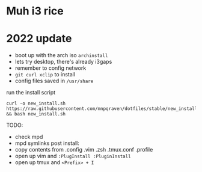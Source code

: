 # Muh i3 rice

# 2022 update
- boot up with the arch iso
`archinstall`
- lets try desktop, there's already i3gaps
- remember to config network
- `git curl xclip` to install
- config files saved in `/usr/share`

run the install script
```
curl -o new_install.sh https://raw.githubusercontent.com/mnpqraven/dotfiles/stable/new_install.sh && bash new_install.sh
```
TODO:
- check mpd
- mpd symlinks
post install:
- copy contents from .config .vim .zsh .tmux.conf .profile
- open up vim and `:PlugInstall :PluginInstall`
- open up tmux and `<Prefix> + I`
